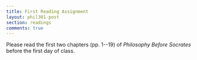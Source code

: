 ```yaml
---
title: First Reading Assignment
layout: phil301-post
section: readings
comments: true
---
```


Please read the first two chapters (pp. 1--19) of *Philosophy Before Socrates* before the first day of class.